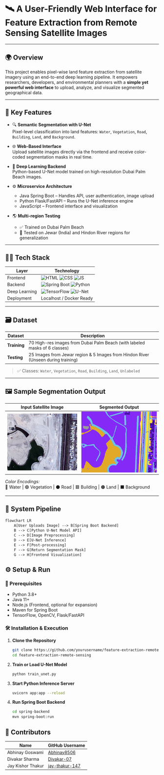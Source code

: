  # 🛰️ A User-Friendly Web Interface for Feature Extraction from Remote Sensing Satellite Images

---

## 🌍 Overview

This project enables pixel-wise land feature extraction from satellite imagery using an end-to-end deep learning pipeline. It empowers researchers, developers, and environmental planners with a **simple yet powerful web interface** to upload, analyze, and visualize segmented geographical data.

---

## 🔬 Key Features

- 🔍 **Semantic Segmentation with U-Net**  
  Pixel-level classification into land features: `Water`, `Vegetation`, `Road`, `Building`, `Land`, and `Background`.

- 🌐 **Web-Based Interface**  
  Upload satellite images directly via the frontend and receive color-coded segmentation masks in real time.

- 🧠 **Deep Learning Backend**  
  Python-based U-Net model trained on high-resolution Dubai Palm Beach images.

- ⚙️ **Microservice Architecture**  
  - Java Spring Boot – Handles API, user authentication, image upload
  - Python Flask/FastAPI – Runs the U-Net inference engine
  - JavaScript – Frontend interface and visualization

- 🌎 **Multi-region Testing**  
  - ✅ Trained on Dubai Palm Beach
  - 🧪 Tested on Jewar (India) and Hindon River regions for generalization

---

## 🧑‍💻 Tech Stack

| Layer          | Technology                              |
|----------------|------------------------------------------|
| Frontend       | ![HTML](https://img.shields.io/badge/HTML5-E34F26?style=flat-square&logo=html5&logoColor=white) ![CSS](https://img.shields.io/badge/CSS3-1572B6?style=flat-square&logo=css3&logoColor=white) ![JS](https://img.shields.io/badge/JavaScript-F7DF1E?style=flat-square&logo=javascript&logoColor=black) |
| Backend        | ![Spring Boot](https://img.shields.io/badge/Spring_Boot-6DB33F?style=flat-square&logo=spring-boot&logoColor=white) ![Python](https://img.shields.io/badge/Python-3776AB?style=flat-square&logo=python&logoColor=white) |
| Deep Learning  | ![TensorFlow](https://img.shields.io/badge/TensorFlow-FF6F00?style=flat-square&logo=tensorflow&logoColor=white) ![U-Net](https://img.shields.io/badge/U--Net-SemanticSegmentation-blue?style=flat-square) |
| Deployment     | Localhost / Docker Ready                |

---

## 🗃️ Dataset

| Dataset        | Description                                                                  |
|----------------|-------------------------------------------------------------------------------|
| **Training**   | 70 High-res images from Dubai Palm Beach (with labeled masks of 6 classes)    |
| **Testing**    | 25 Images from Jewar region & 5 Images from Hindon River (Unseen during training) |

> ✅ Classes: `Water`, `Vegetation`, `Road`, `Building`, `Land`, `Unlabeled`

---

## 🖼️ Sample Segmentation Output

| Input Satellite Image | Segmented Output |
|------------------------|------------------|
| ![Input](https://github.com/Abhinay8506/Feature-Extraction-using-UNet-Deep-learining/blob/070c047d44c8a0c06ff8316c1f4c901a022005c8/Semantic%20segmentation%20dataset/image/image_part_003t1.jpg) | ![Output](https://github.com/Abhinay8506/Feature-Extraction-using-UNet-Deep-learining/blob/923791725a823bdfd6aeb7d9511c86b618cd1868/Semantic%20segmentation%20dataset/mask/image_part_003t1.png) |

*Color Encodings:*  
🔵 Water | 🟢 Vegetation | ⚫ Road | 🟥 Building | 🟤 Land | ⬛ Background

---

## 🔧 System Pipeline

```mermaid
flowchart LR
    A[User Uploads Image] --> B[Spring Boot Backend]
    B --> C[Python U-Net Model API]
    C --> D[Image Preprocessing]
    D --> E[U-Net Inference]
    E --> F[Post-processing]
    F --> G[Return Segmentation Mask]
    G --> H[Frontend Visualization]

```


## ⚙️ Setup & Run

### 🔧 Prerequisites

- Python 3.8+
- Java 11+
- Node.js (Frontend, optional for expansion)
- Maven for Spring Boot
- TensorFlow, OpenCV, Flask/FastAPI

### 🛠️ Installation & Execution

1. **Clone the Repository**
   ```bash
   git clone https://github.com/yourusername/feature-extraction-remote-sensing.git
   cd feature-extraction-remote-sensing

2. **Train or Load U-Net Model**
   ```bash
   python train_unet.py

3. **Start Python Inference Server**
   ```bash
   uvicorn app:app --reload

4. **Run Spring Boot Backend**
   ```bash
   cd spring-backend
   mvn spring-boot:run


## 👥 Contributors

| Name               | GitHub Username        |
|--------------------|-----------------------|
| Abhinay Goswami    | [Abhinay8506](https://github.com/Abhinay8506) |
| Divakar Sharma     | [Divakar-07](https://github.com/Divakar-07)  |
| Jay Kishor Thakur  | [jay-thakur-147](https://github.com/jay-thakur-147)  |
